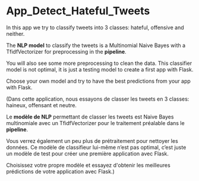 # App_Detect_Hateful_Tweets


In this app we try to classify tweets into 3 classes: hateful, offensive and neither.
    
The **NLP model** to classify the tweets is a Multinomial Naive Bayes with a TfidfVectorizer for preprocessing in the **pipeline**.    

You will also see some more preprocessing to clean the data.
This classifier model is not optimal, it is just a testing model to create a first app with Flask. 

Choose your own model and try to have the best predictions from your app with Flask.


(Dans cette application, nous essayons de classer les tweets en 3 classes: haineux, offensant et neutre.

Le **modèle de NLP** permettant de classer les tweets est Naive Bayes multinomiale avec un TfidfVectorizer pour le traitement préalable dans le **pipeline**.

Vous verrez également un peu plus de prétraitement pour nettoyer les données.
Ce modèle de classifieur lui-même n’est pas optimal, c’est juste un modèle de test pour créer une première application avec Flask.

Choisissez votre propre modèle et essayez d'obtenir les meilleures prédictions de votre application avec Flask.)



